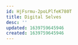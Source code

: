 ```yaml
---
id: HjFsrmu-2poLPlfeK780T
title: Digital Selves
desc: ''
updated: 1639759645946
created: 1639759645946
---
```


